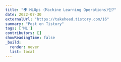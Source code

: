 ```yaml
---
title: "🌍 MLOps (Machine Learning Operations)란?"
date: 2022-07-30
externalUrl: "https://takeheed.tistory.com/16"
summary: "Post on Tistory"
tags: ['ML']
contributors: []
showReadingTime: false
_build:
  render: never
  list: local
---
```

